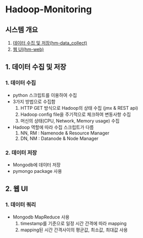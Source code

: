 # Hadoop-Monitoring  
  
## 시스템 개요
1. [데이터 수집 및 저장(hm-data_collect)](https://github.com/jwkim-smu/Hadoop-Monitoring/blob/master/README.md#1-%EB%8D%B0%EC%9D%B4%ED%84%B0-%EC%88%98%EC%A7%91-%EB%B0%8F-%EC%A0%80%EC%9E%A5)
2. [웹 UI(hm-web)](https://github.com/jwkim-smu/Hadoop-Monitoring/blob/master/README.md#2-웹-UI)
	
	
## 1. 데이터 수집 및 저장
### 1. 데이터 수집
* python 스크립트를 이용하여 수집
* 3가지 방법으로 수집함
	1. HTTP GET 방식으로 Hadoop의 상태 수집 (jmx & REST api)
	2. Hadoop config file을 주기적으로 체크하여 변동사항 수집
	3. 머신의 상태(CPU, Network, Memory usage) 수집
* Hadoop 역할에 따라 수집 스크립트가 다름
	1. NN, RM : Namenode & Resource Manager
	2. DN, NM : Datanode & Node Manager
	
### 2. 데이터 저장
* Mongodb에 데이터 저장
* pymongo package 사용
	
	
## 2. 웹 UI
### 1. 데이터 쿼리
* Mongodb MapReduce 사용
	1. timestamp를 기준으로 일정 시간 간격에 따라 mapping
	2. mapping된 시간 간격사이의 평균값, 최소값, 최대값 사용
